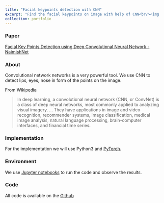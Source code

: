 ```yaml
---
title: "Facial keypoints detection with CNN"
excerpt: "Find the facial keypoints on image with help of CNN<br/><img src='/images/projects/FaceKeypoints.png'>"
collection: portfolio
---
```


### Paper

[Facial Key Points Detection using Deep Convolutional Neural Network - NaimishNet](https://arxiv.org/pdf/1710.00977.pdf)


### About

Convolutional network networks is a very powerful tool. We use CNN to detect lips, eyes, nose in form of the points on the image.

From [Wikipedia](https://en.wikipedia.org/wiki/Convolutional_neural_network)

> In deep learning, a convolutional neural network (CNN, or ConvNet) is a class of deep neural networks, most commonly applied to analyzing visual imagery. ... They have applications in image and video recognition, recommender systems, image classification, medical image analysis, natural language processing, brain-computer interfaces, and financial time series.


### Implementation

For the implementation we will use Python3 and [PyTorch](https://pytorch.org/).


### Environment

We use [Jupyter notebooks](https://jupyter.org/) to run the code and observe the results.


### Code

All code is available on the [Github](https://github.com/kurbakov/facial-keypoints)
